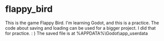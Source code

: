 # flappy_bird
This is the game Flappy Bird. I'm  learning Godot, and this is a practice.
The code about saving and loading can be used for a bigger project. I did that for practice. : )
The saved file is at %APPDATA%\Godot\app_userdata
